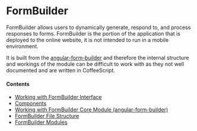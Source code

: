 FormBuilder
===

FormBuilder allows users to dynamically generate, respond to, and process responses to forms. FormBuilder is the portion of the application that is deployed to the online website, it is not intended to run in a mobile environment.

It is built from the [angular-form-builder](https://github.com/kelp404/angular-form-builder) and therefore the internal structure and workings of the module can be difficult to work with as they not well documented and are written in CoffeeScript.

#### Contents

- [Working with FormBuilder Interface](https://github.com/kelp404/angular-form-builder/blob/master/README.md)
- [Components](https://github.com/DataAnalyticsinStudentHands/DASH-Documentation/blob/master/Code%20Development/Frontend/FormBuilder/FormBuilder-Component.md)
- [Working with FormBuilder Core Module (angular-form-builder)](https://github.com/DataAnalyticsinStudentHands/DASH-Documentation/blob/master/Code%20Development/Frontend/FormBuilder/FormBuilder-Core.md)
- [FormBuilder File Structure](https://github.com/DataAnalyticsinStudentHands/DASH-Documentation/blob/master/Code%20Development/Frontend/FormBuilder/FormBuilder-File-Structure.gmd)
- [FormBuilder Modules](https://github.com/DataAnalyticsinStudentHands/DASH-Documentation/blob/master/Code%20Development/Frontend/FormBuilder/FormBuilder-Modules.gmd)